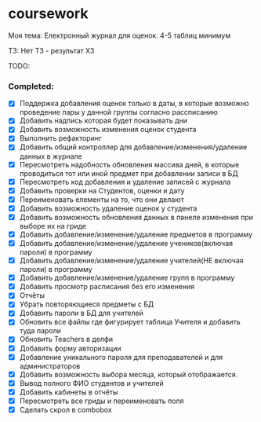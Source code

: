 # coursework
Моя тема: Електронный журнал для оценок.
4-5 таблиц минимум

ТЗ: Нет ТЗ - результат ХЗ

TODO:
### Completed:
- [x] Поддержка добавления оценок только в даты, 
  в которые возможно проведение пары у данной группы согласно рассписанию
- [x] Добавить надпись которая будет показывать дни
- [x] Добавить возможность изменения оценок студента
- [x] Выполнить рефакторинг
- [x] Добавить общий контроллер для добавление/изменения/удаление данных в журнале
- [x] Пересмотреть надобность обновления массива дней, 
  в которые проводиться тот или иной предмет при добавлении записи в БД
- [x] Пересмотреть код добавления и удаление записей с журнала
- [x] Добавить проверки на Студентов, оценки и дату
- [x] Переименовать елементы на то, что они делают
- [x] Добавить возможность удаление оценок у студента
- [x] Добавить возможность обновления данных в панеле изменения при выборе их на гриде
- [x] Добавить добавление/изменение/удаление предметов в программу
- [x] Добавить добавление/изменение/удаление учеников(включая пароли) в программу
- [x] Добавить добавление/изменение/удаление учителей(НЕ включая пароли) в программу
- [x] Добавить добавление/изменение/удаление групп в программу
- [x] Добавить просмотр расписания без его изменения
- [x] Отчёты
- [x] Убрать повторяющиеся предметы с БД
- [x] Добавить пароли в БД для учителей
- [x] Обновить все файлы где фигурирует таблица Учителя и добавить туда пароли
- [x] Обновить Teachers в делфи
- [x] Добавить форму авторизации
- [x] Добавление уникального пароля для преподавателей и для администраторов
- [x] Добавить возможность выбора месяца, который отображается.
- [x] Вывод полного ФИО студентов и учителей
- [x] Добавить кабинеты в отчёты
- [x] Пересмотреть все гриды и переименовать поля
- [x] Сделать скрол в combobox  